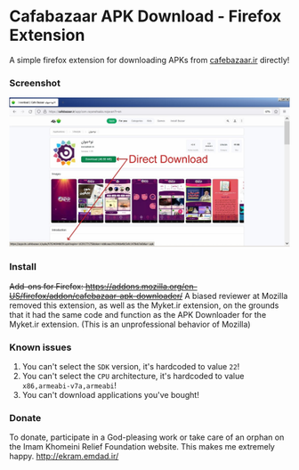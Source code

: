 # Cafabazaar APK Download - Firefox Extension
A simple firefox extension for downloading APKs from [cafebazaar.ir](https://cafebazaar.ir) directly!

### Screenshot

![screenshot](screenshots/1.jpg)

### Install

~~Add-ons for Firefox: https://addons.mozilla.org/en-US/firefox/addon/cafebazaar-apk-downloader/~~
A biased reviewer at Mozilla removed this extension, as well as the Myket.ir extension, on the grounds that it had the same code and function as the APK Downloader for the Myket.ir extension. (This is an unprofessional behavior of Mozilla)

### Known issues

1. You can't select the `SDK` version, it's hardcoded to value `22`!
2. You can't select the `CPU` architecture, it's hardcoded to value `x86,armeabi-v7a,armeabi`!
3. You can't download applications you've bought!

### Donate

To donate, participate in a God-pleasing work or take care of an orphan on the Imam Khomeini Relief Foundation website.
This makes me extremely happy.
http://ekram.emdad.ir/
